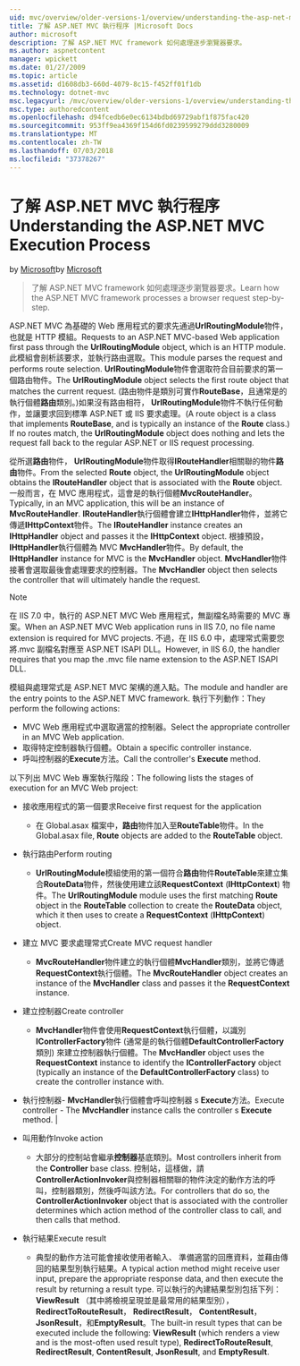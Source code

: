 ```yaml
---
uid: mvc/overview/older-versions-1/overview/understanding-the-asp-net-mvc-execution-process
title: 了解 ASP.NET MVC 執行程序 |Microsoft Docs
author: microsoft
description: 了解 ASP.NET MVC framework 如何處理逐步瀏覽器要求。
ms.author: aspnetcontent
manager: wpickett
ms.date: 01/27/2009
ms.topic: article
ms.assetid: d1608db3-660d-4079-8c15-f452ff01f1db
ms.technology: dotnet-mvc
msc.legacyurl: /mvc/overview/older-versions-1/overview/understanding-the-asp-net-mvc-execution-process
msc.type: authoredcontent
ms.openlocfilehash: d94fcedb6e0ec6134bdbd69729abf1f875fac420
ms.sourcegitcommit: 953ff9ea4369f154d6fd0239599279ddd3280009
ms.translationtype: MT
ms.contentlocale: zh-TW
ms.lasthandoff: 07/03/2018
ms.locfileid: "37378267"
---
```

<a name="understanding-the-aspnet-mvc-execution-process"></a><span data-ttu-id="73ab3-103">了解 ASP.NET MVC 執行程序</span><span class="sxs-lookup"><span data-stu-id="73ab3-103">Understanding the ASP.NET MVC Execution Process</span></span>
====================
<span data-ttu-id="73ab3-104">by [Microsoft](https://github.com/microsoft)</span><span class="sxs-lookup"><span data-stu-id="73ab3-104">by [Microsoft](https://github.com/microsoft)</span></span>

> <span data-ttu-id="73ab3-105">了解 ASP.NET MVC framework 如何處理逐步瀏覽器要求。</span><span class="sxs-lookup"><span data-stu-id="73ab3-105">Learn how the ASP.NET MVC framework processes a browser request step-by-step.</span></span>


<span data-ttu-id="73ab3-106">ASP.NET MVC 為基礎的 Web 應用程式的要求先通過**UrlRoutingModule**物件，也就是 HTTP 模組。</span><span class="sxs-lookup"><span data-stu-id="73ab3-106">Requests to an ASP.NET MVC-based Web application first pass through the **UrlRoutingModule** object, which is an HTTP module.</span></span> <span data-ttu-id="73ab3-107">此模組會剖析該要求，並執行路由選取。</span><span class="sxs-lookup"><span data-stu-id="73ab3-107">This module parses the request and performs route selection.</span></span> <span data-ttu-id="73ab3-108">**UrlRoutingModule**物件會選取符合目前要求的第一個路由物件。</span><span class="sxs-lookup"><span data-stu-id="73ab3-108">The **UrlRoutingModule** object selects the first route object that matches the current request.</span></span> <span data-ttu-id="73ab3-109">(路由物件是類別可實作**RouteBase**，且通常是的執行個體**路由**類別。)如果沒有路由相符， **UrlRoutingModule**物件不執行任何動作，並讓要求回到標準 ASP.NET 或 IIS 要求處理。</span><span class="sxs-lookup"><span data-stu-id="73ab3-109">(A route object is a class that implements **RouteBase**, and is typically an instance of the **Route** class.) If no routes match, the **UrlRoutingModule** object does nothing and lets the request fall back to the regular ASP.NET or IIS request processing.</span></span>

<span data-ttu-id="73ab3-110">從所選**路由**物件， **UrlRoutingModule**物件取得**IRouteHandler**相關聯的物件**路由**物件。</span><span class="sxs-lookup"><span data-stu-id="73ab3-110">From the selected **Route** object, the **UrlRoutingModule** object obtains the **IRouteHandler** object that is associated with the **Route** object.</span></span> <span data-ttu-id="73ab3-111">一般而言，在 MVC 應用程式，這會是的執行個體**MvcRouteHandler**。</span><span class="sxs-lookup"><span data-stu-id="73ab3-111">Typically, in an MVC application, this will be an instance of **MvcRouteHandler**.</span></span> <span data-ttu-id="73ab3-112">**IRouteHandler**執行個體會建立**IHttpHandler**物件，並將它傳遞**IHttpContext**物件。</span><span class="sxs-lookup"><span data-stu-id="73ab3-112">The **IRouteHandler** instance creates an **IHttpHandler** object and passes it the **IHttpContext** object.</span></span> <span data-ttu-id="73ab3-113">根據預設， **IHttpHandler**執行個體為 MVC **MvcHandler**物件。</span><span class="sxs-lookup"><span data-stu-id="73ab3-113">By default, the **IHttpHandler** instance for MVC is the **MvcHandler** object.</span></span> <span data-ttu-id="73ab3-114">**MvcHandler**物件接著會選取最後會處理要求的控制器。</span><span class="sxs-lookup"><span data-stu-id="73ab3-114">The **MvcHandler** object then selects the controller that will ultimately handle the request.</span></span>

> [!NOTE]
> <span data-ttu-id="73ab3-115">在 IIS 7.0 中，執行的 ASP.NET MVC Web 應用程式，無副檔名時需要的 MVC 專案。</span><span class="sxs-lookup"><span data-stu-id="73ab3-115">When an ASP.NET MVC Web application runs in IIS 7.0, no file name extension is required for MVC projects.</span></span> <span data-ttu-id="73ab3-116">不過，在 IIS 6.0 中，處理常式需要您將.mvc 副檔名對應至 ASP.NET ISAPI DLL。</span><span class="sxs-lookup"><span data-stu-id="73ab3-116">However, in IIS 6.0, the handler requires that you map the .mvc file name extension to the ASP.NET ISAPI DLL.</span></span>


<span data-ttu-id="73ab3-117">模組與處理常式是 ASP.NET MVC 架構的進入點。</span><span class="sxs-lookup"><span data-stu-id="73ab3-117">The module and handler are the entry points to the ASP.NET MVC framework.</span></span> <span data-ttu-id="73ab3-118">執行下列動作：</span><span class="sxs-lookup"><span data-stu-id="73ab3-118">They perform the following actions:</span></span>

- <span data-ttu-id="73ab3-119">MVC Web 應用程式中選取適當的控制器。</span><span class="sxs-lookup"><span data-stu-id="73ab3-119">Select the appropriate controller in an MVC Web application.</span></span>
- <span data-ttu-id="73ab3-120">取得特定控制器執行個體。</span><span class="sxs-lookup"><span data-stu-id="73ab3-120">Obtain a specific controller instance.</span></span>
- <span data-ttu-id="73ab3-121">呼叫控制器的**Execute**方法。</span><span class="sxs-lookup"><span data-stu-id="73ab3-121">Call the controller's **Execute** method.</span></span>

<span data-ttu-id="73ab3-122">以下列出 MVC Web 專案執行階段：</span><span class="sxs-lookup"><span data-stu-id="73ab3-122">The following lists the stages of execution for an MVC Web project:</span></span>

- <span data-ttu-id="73ab3-123">接收應用程式的第一個要求</span><span class="sxs-lookup"><span data-stu-id="73ab3-123">Receive first request for the application</span></span> 

    - <span data-ttu-id="73ab3-124">在 Global.asax 檔案中，**路由**物件加入至**RouteTable**物件。</span><span class="sxs-lookup"><span data-stu-id="73ab3-124">In the Global.asax file, **Route** objects are added to the **RouteTable** object.</span></span>
- <span data-ttu-id="73ab3-125">執行路由</span><span class="sxs-lookup"><span data-stu-id="73ab3-125">Perform routing</span></span> 

    - <span data-ttu-id="73ab3-126">**UrlRoutingModule**模組使用的第一個符合**路由**物件**RouteTable**來建立集合**RouteData**物件，然後使用建立該**RequestContext** (**IHttpContext**) 物件。</span><span class="sxs-lookup"><span data-stu-id="73ab3-126">The **UrlRoutingModule** module uses the first matching **Route** object in the **RouteTable** collection to create the **RouteData** object, which it then uses to create a **RequestContext** (**IHttpContext**) object.</span></span>
- <span data-ttu-id="73ab3-127">建立 MVC 要求處理常式</span><span class="sxs-lookup"><span data-stu-id="73ab3-127">Create MVC request handler</span></span> 

    - <span data-ttu-id="73ab3-128">**MvcRouteHandler**物件建立的執行個體**MvcHandler**類別，並將它傳遞**RequestContext**執行個體。</span><span class="sxs-lookup"><span data-stu-id="73ab3-128">The **MvcRouteHandler** object creates an instance of the **MvcHandler** class and passes it the **RequestContext** instance.</span></span>
- <span data-ttu-id="73ab3-129">建立控制器</span><span class="sxs-lookup"><span data-stu-id="73ab3-129">Create controller</span></span> 

    - <span data-ttu-id="73ab3-130">**MvcHandler**物件會使用**RequestContext**執行個體，以識別**IControllerFactory**物件 (通常是的執行個體**DefaultControllerFactory**類別) 來建立控制器執行個體。</span><span class="sxs-lookup"><span data-stu-id="73ab3-130">The **MvcHandler** object uses the **RequestContext** instance to identify the **IControllerFactory** object (typically an instance of the **DefaultControllerFactory** class) to create the controller instance with.</span></span>
- <span data-ttu-id="73ab3-131">執行控制器- **MvcHandler**執行個體會呼叫控制器 s **Execute**方法。</span><span class="sxs-lookup"><span data-stu-id="73ab3-131">Execute controller - The **MvcHandler** instance calls the controller s **Execute** method.</span></span> |
- <span data-ttu-id="73ab3-132">叫用動作</span><span class="sxs-lookup"><span data-stu-id="73ab3-132">Invoke action</span></span> 

    - <span data-ttu-id="73ab3-133">大部分的控制站會繼承**控制器**基底類別。</span><span class="sxs-lookup"><span data-stu-id="73ab3-133">Most controllers inherit from the **Controller** base class.</span></span> <span data-ttu-id="73ab3-134">控制站，這樣做，請**ControllerActionInvoker**與控制器相關聯的物件決定的動作方法的呼叫，控制器類別，然後呼叫該方法。</span><span class="sxs-lookup"><span data-stu-id="73ab3-134">For controllers that do so, the **ControllerActionInvoker** object that is associated with the controller determines which action method of the controller class to call, and then calls that method.</span></span>
- <span data-ttu-id="73ab3-135">執行結果</span><span class="sxs-lookup"><span data-stu-id="73ab3-135">Execute result</span></span> 

    - <span data-ttu-id="73ab3-136">典型的動作方法可能會接收使用者輸入、 準備適當的回應資料，並藉由傳回的結果型別執行結果。</span><span class="sxs-lookup"><span data-stu-id="73ab3-136">A typical action method might receive user input, prepare the appropriate response data, and then execute the result by returning a result type.</span></span> <span data-ttu-id="73ab3-137">可以執行的內建結果型別包括下列： **ViewResult** （其中將檢視呈現並是最常用的結果型別）， **RedirectToRouteResult**， **RedirectResult**， **ContentResult**， **JsonResult**，和**EmptyResult**。</span><span class="sxs-lookup"><span data-stu-id="73ab3-137">The built-in result types that can be executed include the following: **ViewResult** (which renders a view and is the most-often used result type), **RedirectToRouteResult**, **RedirectResult**, **ContentResult**, **JsonResult**, and **EmptyResult**.</span></span>
